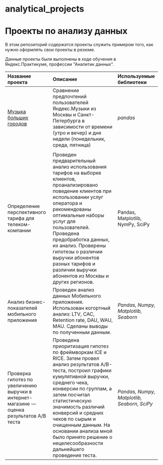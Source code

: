 # analytical_projects


# Проекты по анализу данных

В этом репозиторий содержатся проекты  служить примером того, как нужно оформлять свои проекты в резюме.

Данные проекты были выполнены в ходе обучения в Яндекс.Практикуме, профессии "Аналитик данных".

| Название проекта | Описание | Используемые библиотеки | 
| :---------------------- | :---------------------- | :---------------------- |
| [Музыка больших городов](big_cities_music) | Сравнение предпочтений пользователей Яндекс.Музыки из Москвы и Санкт-Петербурга в зависимости от времени (утро и вечер) и дня недели (понедельник, среда, пятница)| *pandas* |
|||
|Определение перспективного тарифа для телеком-компании|Проведен предварительный анализ использования тарифов на выборке клиентов, проанализировано поведение клиентов при использовании услуг оператора и рекомендованы оптимальные наборы услуг для пользователей. Проведена предобработка данных, их анализ. Проверены гипотезы о различии выручки абонентов разных тарифов и различии выручки абонентов из Москвы и других регионов.|Pandas, Matplotlib, NymPy, SciPy|
|Анализ бизнес-показателей мобильного приложения|Проведен анализ данных Мобильного приложения. Использован когортный анализ: LTV, CAC, Retention rate, DAU, WAU, MAU. Сделаны выводы по полученным данным.|*Pandas, Numpy, Matplotlib, Seaborn*|
|Проверка гипотез по увеличению выручки в интернет-магазине — оценка результатов A/B теста|Проведена приоритизация гипотез по фреймворкам ICE и RICE. Затем провел анализ результатов A/B-теста, построил графики кумулятивной выручки, среднего чека, конверсии по группам, а затем посчитал статистическую значимость различий конверсий и средних чеков по сырым и очищенным данным. На основании анализа мной было принято решение о нецелесообразности дальнейшего проведения теста.|*Pandas, Numpy, Matplotlib, Seaborn, SciPy*|
